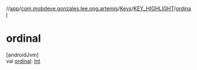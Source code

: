 //[app](../../../../index.md)/[com.mobdeve.gonzales.lee.ong.artemis](../../index.md)/[Keys](../index.md)/[KEY_HIGHLIGHT](index.md)/[ordinal](ordinal.md)

# ordinal

[androidJvm]\
val [ordinal](ordinal.md): [Int](https://kotlinlang.org/api/latest/jvm/stdlib/kotlin/-int/index.html)
